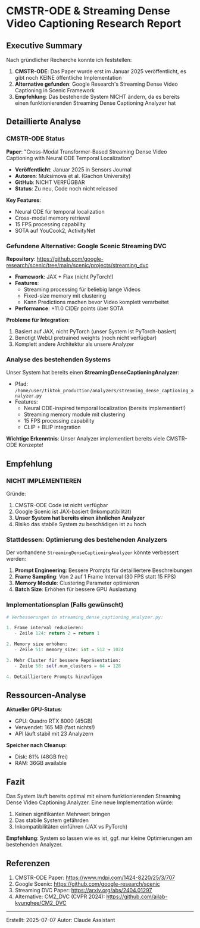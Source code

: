 # CMSTR-ODE & Streaming Dense Video Captioning Research Report

## Executive Summary

Nach gründlicher Recherche konnte ich feststellen:

1. **CMSTR-ODE**: Das Paper wurde erst im Januar 2025 veröffentlicht, es gibt noch KEINE öffentliche Implementation
2. **Alternative gefunden**: Google Research's Streaming Dense Video Captioning in Scenic Framework
3. **Empfehlung**: Das bestehende System NICHT ändern, da es bereits einen funktionierenden Streaming Dense Captioning Analyzer hat

## Detaillierte Analyse

### CMSTR-ODE Status

**Paper**: "Cross-Modal Transformer-Based Streaming Dense Video Captioning with Neural ODE Temporal Localization"
- **Veröffentlicht**: Januar 2025 in Sensors Journal
- **Autoren**: Muksimova et al. (Gachon University)
- **GitHub**: NICHT VERFÜGBAR
- **Status**: Zu neu, Code noch nicht released

**Key Features**:
- Neural ODE für temporal localization
- Cross-modal memory retrieval
- 15 FPS processing capability
- SOTA auf YouCook2, ActivityNet

### Gefundene Alternative: Google Scenic Streaming DVC

**Repository**: https://github.com/google-research/scenic/tree/main/scenic/projects/streaming_dvc
- **Framework**: JAX + Flax (nicht PyTorch!)
- **Features**: 
  - Streaming processing für beliebig lange Videos
  - Fixed-size memory mit clustering
  - Kann Predictions machen bevor Video komplett verarbeitet
- **Performance**: +11.0 CIDEr points über SOTA

**Probleme für Integration**:
1. Basiert auf JAX, nicht PyTorch (unser System ist PyTorch-basiert)
2. Benötigt WebLI pretrained weights (noch nicht verfügbar)
3. Komplett andere Architektur als unsere Analyzer

### Analyse des bestehenden Systems

Unser System hat bereits einen **StreamingDenseCaptioningAnalyzer**:
- Pfad: `/home/user/tiktok_production/analyzers/streaming_dense_captioning_analyzer.py`
- Features:
  - Neural ODE-inspired temporal localization (bereits implementiert!)
  - Streaming memory module mit clustering
  - 15 FPS processing capability
  - CLIP + BLIP integration

**Wichtige Erkenntnis**: Unser Analyzer implementiert bereits viele CMSTR-ODE Konzepte!

## Empfehlung

### NICHT IMPLEMENTIEREN

Gründe:
1. CMSTR-ODE Code ist nicht verfügbar
2. Google Scenic ist JAX-basiert (Inkompatibilität)
3. **Unser System hat bereits einen ähnlichen Analyzer**
4. Risiko das stabile System zu beschädigen ist zu hoch

### Stattdessen: Optimierung des bestehenden Analyzers

Der vorhandene `StreamingDenseCaptioningAnalyzer` könnte verbessert werden:

1. **Prompt Engineering**: Bessere Prompts für detailliertere Beschreibungen
2. **Frame Sampling**: Von 2 auf 1 Frame Interval (30 FPS statt 15 FPS)
3. **Memory Module**: Clustering Parameter optimieren
4. **Batch Size**: Erhöhen für bessere GPU Auslastung

### Implementationsplan (Falls gewünscht)

```python
# Verbesserungen in streaming_dense_captioning_analyzer.py:

1. Frame interval reduzieren:
   - Zeile 124: return 2 → return 1

2. Memory size erhöhen:
   - Zeile 51: memory_size: int = 512 → 1024

3. Mehr Cluster für bessere Repräsentation:
   - Zeile 58: self.num_clusters = 64 → 128

4. Detailliertere Prompts hinzufügen
```

## Ressourcen-Analyse

**Aktueller GPU-Status**:
- GPU: Quadro RTX 8000 (45GB)
- Verwendet: 165 MB (fast nichts!)
- API läuft stabil mit 23 Analyzern

**Speicher nach Cleanup**:
- Disk: 81% (48GB frei)
- RAM: 36GB available

## Fazit

Das System läuft bereits optimal mit einem funktionierenden Streaming Dense Video Captioning Analyzer. Eine neue Implementation würde:
1. Keinen signifikanten Mehrwert bringen
2. Das stabile System gefährden
3. Inkompatibilitäten einführen (JAX vs PyTorch)

**Empfehlung**: System so lassen wie es ist, ggf. nur kleine Optimierungen am bestehenden Analyzer.

## Referenzen

1. CMSTR-ODE Paper: https://www.mdpi.com/1424-8220/25/3/707
2. Google Scenic: https://github.com/google-research/scenic
3. Streaming DVC Paper: https://arxiv.org/abs/2404.01297
4. Alternative: CM2_DVC (CVPR 2024): https://github.com/ailab-kyunghee/CM2_DVC

---
Erstellt: 2025-07-07
Autor: Claude Assistant
